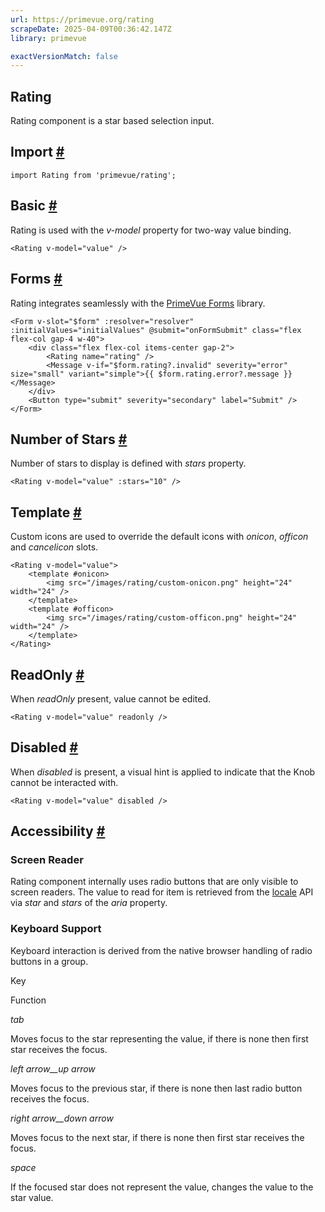 ```yaml
---
url: https://primevue.org/rating
scrapeDate: 2025-04-09T00:36:42.147Z
library: primevue

exactVersionMatch: false
---
```


## Rating

Rating component is a star based selection input.

## Import [#](_rating_.md#import)
```
import Rating from 'primevue/rating';
```
## Basic [#](_rating_.md#basic)

Rating is used with the _v-model_ property for two-way value binding.
```
<Rating v-model="value" />
```
## Forms [#](_rating_.md#forms)

Rating integrates seamlessly with the [PrimeVue Forms](_forms.md) library.
```
<Form v-slot="$form" :resolver="resolver" :initialValues="initialValues" @submit="onFormSubmit" class="flex flex-col gap-4 w-40">
    <div class="flex flex-col items-center gap-2">
        <Rating name="rating" />
        <Message v-if="$form.rating?.invalid" severity="error" size="small" variant="simple">{{ $form.rating.error?.message }}</Message>
    </div>
    <Button type="submit" severity="secondary" label="Submit" />
</Form>
```
## Number of Stars [#](_rating_.md#numberofstars)

Number of stars to display is defined with _stars_ property.
```
<Rating v-model="value" :stars="10" />
```
## Template [#](_rating_.md#template)

Custom icons are used to override the default icons with _onicon_, _officon_ and _cancelicon_ slots.
```
<Rating v-model="value">
    <template #onicon>
        <img src="/images/rating/custom-onicon.png" height="24" width="24" />
    </template>
    <template #officon>
        <img src="/images/rating/custom-officon.png" height="24" width="24" />
    </template>
</Rating>
```
## ReadOnly [#](_rating_.md#readonly)

When _readOnly_ present, value cannot be edited.
```
<Rating v-model="value" readonly />
```
## Disabled [#](_rating_.md#disabled)

When _disabled_ is present, a visual hint is applied to indicate that the Knob cannot be interacted with.
```
<Rating v-model="value" disabled />
```
## Accessibility [#](_rating_.md#accessibility)

### Screen Reader

Rating component internally uses radio buttons that are only visible to screen readers. The value to read for item is retrieved from the [locale](_configuration_.md#locale) API via _star_ and _stars_ of the _aria_ property.

### Keyboard Support

Keyboard interaction is derived from the native browser handling of radio buttons in a group.

Key

Function

_tab_

Moves focus to the star representing the value, if there is none then first star receives the focus.

_left arrow__up arrow_

Moves focus to the previous star, if there is none then last radio button receives the focus.

_right arrow__down arrow_

Moves focus to the next star, if there is none then first star receives the focus.

_space_

If the focused star does not represent the value, changes the value to the star value.